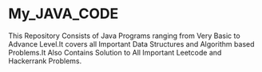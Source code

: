 # My_JAVA_CODE
This Repository Consists of Java Programs ranging from Very Basic to Advance Level.It covers all Important Data Structures and Algorithm based Problems.It Also Contains Solution to All Important Leetcode and Hackerrank Problems.
